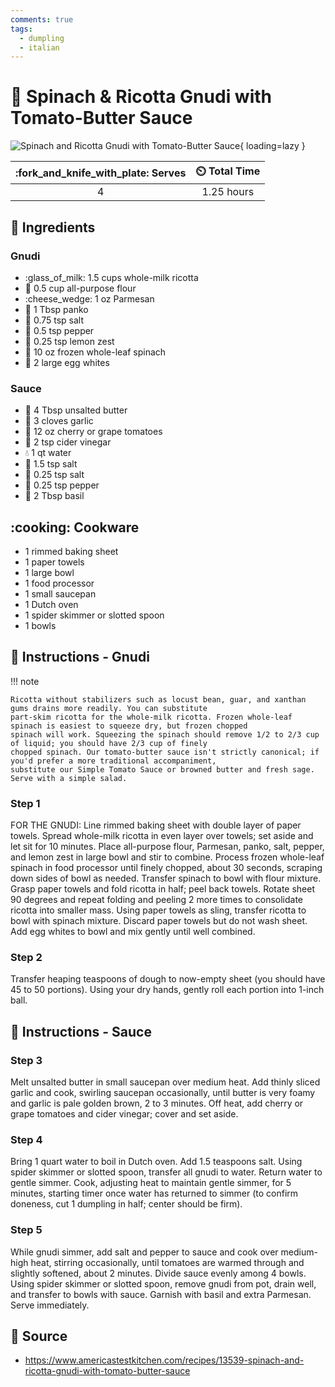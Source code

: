 ```yaml
---
comments: true
tags:
  - dumpling
  - italian
---
```

# :dumpling: Spinach & Ricotta Gnudi with Tomato-Butter Sauce

![Spinach and Ricotta Gnudi with Tomato-Butter Sauce][1]{ loading=lazy }

| :fork_and_knife_with_plate: Serves | :timer_clock: Total Time |
|:----------------------------------:|:-----------------------: |
| 4 | 1.25 hours |

## :salt: Ingredients

### Gnudi

- :glass_of_milk: 1.5 cups whole-milk ricotta
- :ear_of_rice: 0.5 cup all-purpose flour
- :cheese_wedge: 1 oz Parmesan
- :bread: 1 Tbsp panko
- :salt: 0.75 tsp salt
- :salt: 0.5 tsp pepper
- :lemon: 0.25 tsp lemon zest
- :leafy_green: 10 oz frozen whole-leaf spinach
- :egg: 2 large egg whites

### Sauce

- :butter: 4 Tbsp unsalted butter
- :garlic: 3 cloves garlic
- :tomato: 12 oz cherry or grape tomatoes
- :sake: 2 tsp cider vinegar
- :droplet: 1 qt water
- :salt: 1.5 tsp salt
- :salt: 0.25 tsp salt
- :salt: 0.25 tsp pepper
- :herb: 2 Tbsp basil

## :cooking: Cookware

- 1 rimmed baking sheet
- 1 paper towels
- 1 large bowl
- 1 food processor
- 1 small saucepan
- 1 Dutch oven
- 1 spider skimmer or slotted spoon
- 1 bowls

## :pencil: Instructions - Gnudi

!!! note

    Ricotta without stabilizers such as locust bean, guar, and xanthan gums drains more readily. You can substitute
    part-skim ricotta for the whole-milk ricotta. Frozen whole-leaf spinach is easiest to squeeze dry, but frozen chopped
    spinach will work. Squeezing the spinach should remove 1/2 to 2/3 cup of liquid; you should have 2/3 cup of finely
    chopped spinach. Our tomato-butter sauce isn't strictly canonical; if you'd prefer a more traditional accompaniment,
    substitute our Simple Tomato Sauce or browned butter and fresh sage. Serve with a simple salad.

### Step 1

FOR THE GNUDI: Line rimmed baking sheet with double layer of paper towels. Spread whole-milk ricotta in even layer over
towels; set aside and let sit for 10 minutes. Place all-purpose flour, Parmesan, panko, salt, pepper, and lemon zest in
large bowl and stir to combine. Process frozen whole-leaf spinach in food processor until finely chopped, about 30
seconds, scraping down sides of bowl as needed. Transfer spinach to bowl with flour mixture. Grasp paper towels and fold
ricotta in half; peel back towels. Rotate sheet 90 degrees and repeat folding and peeling 2 more times to consolidate
ricotta into smaller mass. Using paper towels as sling, transfer ricotta to bowl with spinach mixture. Discard paper
towels but do not wash sheet. Add egg whites to bowl and mix gently until well combined.

### Step 2

Transfer heaping teaspoons of dough to now-empty sheet (you should have 45 to 50 portions). Using your dry hands, gently
roll each portion into 1-inch ball.

## :pencil: Instructions - Sauce

### Step 3

Melt unsalted butter in small saucepan over medium heat. Add thinly sliced garlic and cook, swirling saucepan
occasionally, until butter is very foamy and garlic is pale golden brown, 2 to 3 minutes. Off heat, add cherry or grape
tomatoes and cider vinegar; cover and set aside.

### Step 4

Bring 1 quart water to boil in Dutch oven. Add 1.5 teaspoons salt. Using spider skimmer or slotted spoon, transfer all
gnudi to water. Return water to gentle simmer. Cook, adjusting heat to maintain gentle simmer, for 5 minutes, starting
timer once water has returned to simmer (to confirm doneness, cut 1 dumpling in half; center should be firm).

### Step 5

While gnudi simmer, add salt and pepper to sauce and cook over medium-high heat, stirring occasionally, until tomatoes
are warmed through and slightly softened, about 2 minutes. Divide sauce evenly among 4 bowls. Using spider skimmer or
slotted spoon, remove gnudi from pot, drain well, and transfer to bowls with sauce. Garnish with basil and extra
Parmesan. Serve immediately.

## :link: Source

- <https://www.americastestkitchen.com/recipes/13539-spinach-and-ricotta-gnudi-with-tomato-butter-sauce>

[1]: <../assets/images/spinach-and-ricotta-gnudi-with-tomato-butter-sauce.jpg>
